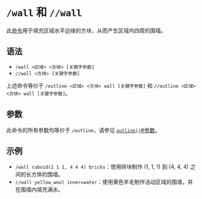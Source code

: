 # `/wall` 和 `//wall`

此[命令](../zh.md)用于填充区域水平边缘的方块，从而产生区域内四周的围墙。

## 语法

- `/wall <区域> <方块> [关键字参数]`
- `//wall <方块> [关键字参数]`

上述命令等价于 `/outline <区域> <方块> wall [关键字参数]` 和 `//outline <区域> <方块> wall [关键字参数]`。

## 参数

此命令的所有参数均等价于 `/outline`，请参见 [`outline()`#参数](../outline/zh.md#参数)。

## 示例

- `/wall cuboid(1 1 1, 4 4 4) bricks`：使用砖块制作 (1, 1, 1) 到 (4, 4, 4) 之间的长方体的围墙。
- `//wall yellow_wool inner=water`：使用黄色羊毛制作活动区域的围墙，并在围墙内填充满水。